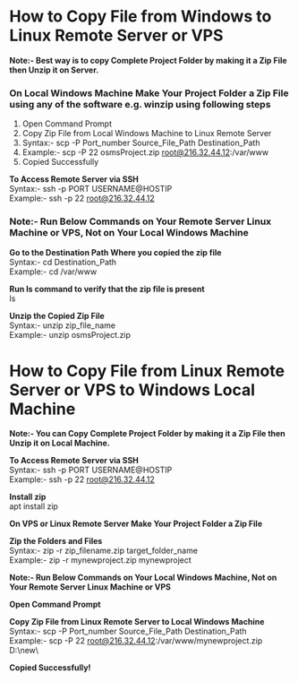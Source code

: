 # **How to Copy File from Windows to Linux Remote Server or VPS**  

**Note:- Best way is to copy Complete Project Folder by making it a Zip File then Unzip it on Server.**  

### **On Local Windows Machine Make Your Project Folder a Zip File using any of the software e.g. winzip using following steps**  

1. Open Command Prompt  
2. Copy Zip File from Local Windows Machine to Linux Remote Server  
3. Syntax:- scp -P Port_number Source_File_Path Destination_Path  
4. Example:- scp -P 22 osmsProject.zip root@216.32.44.12:/var/www  
5. Copied Successfully  

**To Access Remote Server via SSH**  
Syntax:- ssh -p PORT USERNAME@HOSTIP  
Example:- ssh -p 22 root@216.32.44.12   

### **Note:- Run Below Commands on Your Remote Server Linux Machine or VPS, Not on Your Local Windows Machine**  

**Go to the Destination Path Where you copied the zip file**  
Syntax:- cd Destination_Path  
Example:- cd /var/www  

**Run ls command to verify that the zip file is present**  
ls


**Unzip the Copied Zip File**  
Syntax:- unzip zip_file_name  
Example:- unzip osmsProject.zip  

# **How to Copy File from Linux Remote Server or VPS to Windows Local Machine**  

**Note:- You can Copy Complete Project Folder by making it a Zip File then Unzip it on Local Machine.**  

**To Access Remote Server via SSH**  
Syntax:- ssh -p PORT USERNAME@HOSTIP  
Example:- ssh -p 22 root@216.32.44.12  

**Install zip**  
apt install zip  

**On VPS or Linux Remote Server Make Your Project Folder a Zip File**  

**Zip the Folders and Files**  
Syntax:- zip -r zip_filename.zip target_folder_name  
Example:- zip -r mynewproject.zip mynewproject  

**Note:- Run Below Commands on Your Local Windows Machine, Not on Your Remote Server Linux Machine or VPS**  

**Open Command Prompt**

**Copy Zip File from Linux Remote Server to Local Windows Machine**  
Syntax:- scp -P Port_number Source_File_Path Destination_Path  
Example:- scp -P 22 root@216.32.44.12:/var/www/mynewproject.zip D:\new\  

**Copied Successfully!**